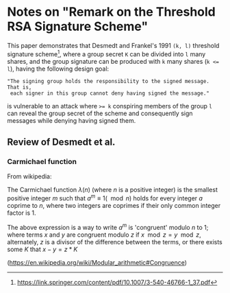 # Notes on "Remark on the Threshold RSA Signature Scheme"

This paper demonstrates that Desmedt and Frankel's 1991 `(k, l)` threshold signature
scheme[^1], where a group secret `K` can be divided into `l` many shares, and the
group signature can be produced with `k`  many shares (`k <= l`), having the
following design goal:

    "The signing group holds the responsibility to the signed message. That is,
     each signer in this group cannot deny having signed the message."

is vulnerable to an attack where `>= k` conspiring members of the group `l` can
reveal the group secret of the scheme and consequently sign messages while
denying having signed them.

## Review of Desmedt et al.

### Carmichael function

From wikipedia:

The Carmichael function $\lambda(n)$ (where $n$ is a positive integer) is the
smallest positive integer $m$ such that $a^m \equiv 1 (\mod n)$ holds for every
integer $a$ coprime to $n$, where two integers are coprimes if their only common
integer factor is 1.

The above expression is a way to write $a^m$ is 'congruent' modulo $n$ to $1$;
where terms $x$ and $y$ are congruent modulo $z$ if $x \mod z = y \mod z$,
alternately, $z$ is a divisor of the difference between the terms, or there
exists some $K$ that $x - y = z * K$

(https://en.wikipedia.org/wiki/Modular_arithmetic#Congruence)

[^1]: https://link.springer.com/content/pdf/10.1007/3-540-46766-1_37.pdf
